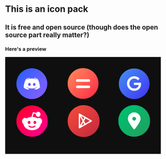 # This is an icon pack
## It is free and open source (though does the open source part really matter?)
### Here's a preview
![Preview](image.png "Preview")